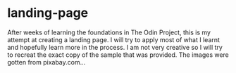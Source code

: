 # landing-page
After weeks of learning the foundations in The Odin Project, this is my attempt at creating a landing page. I will try to apply most of what I learnt and hopefully learn more in the process. I am not very creative so I will try to recreat the exact copy of the sample that was provided. 
The images were gotten from pixabay.com...